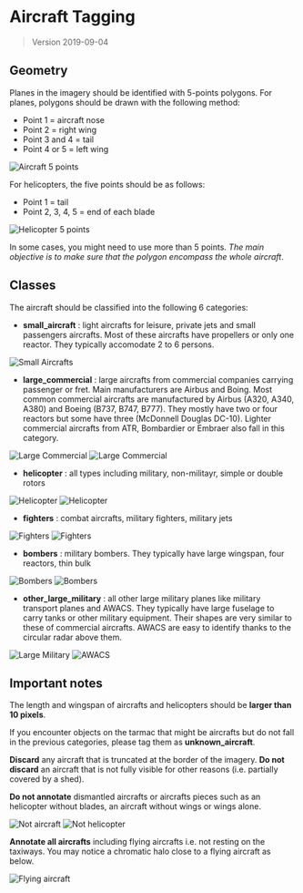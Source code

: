 # Aircraft Tagging

> Version 2019-09-04

## Geometry

Planes in the imagery should be identified with 5-points polygons. For planes, polygons should be drawn with the following method:

- Point 1 = aircraft nose
- Point 2 = right wing
- Point 3 and 4 = tail
- Point 4 or 5 = left wing

![Aircraft 5 points](resources/aircraft01.png)

For helicopters, the five points should be as follows:

- Point 1 = tail
- Point 2, 3, 4, 5 = end of each blade

![Helicopter 5 points](resources/aircraft02.png)

In some cases, you might need to use more than 5 points. *The main objective is to make sure that the polygon encompass the whole aircraft*.

## Classes

The aircraft should be classified into the following 6 categories:

- **small_aircraft** : light aircrafts for leisure, private jets and small passengers aircrafts. Most of these aircrafts have propellers or only one reactor. They typically accomodate 2 to 6 persons.

![Small Aircrafts](resources/small_aircraft_01.png)

- **large_commercial** : large aircrafts from commercial companies carrying passenger or fret. Main manufacturers are Airbus and Boing. Most common commercial aircrafts are manufactured by Airbus (A320, A340, A380) and Boeing (B737, B747, B777). They mostly have two or four reactors but some have three (McDonnell Douglas DC-10). Lighter commercial aircrafts from ATR, Bombardier or Embraer also fall in this category.

![Large Commercial](resources/large_commercial_01.png)
![Large Commercial](resources/large_commercial_02.png)

- **helicopter** : all types including military, non-militayr, simple or double rotors

![Helicopter](resources/helicopter_01.png)
![Helicopter](resources/helicopter_02.png)

- **fighters** : combat aircrafts, military fighters, military jets

![Fighters](resources/fighter_01.png)
![Fighters](resources/fighter_02.png)

- **bombers** : military bombers. They typically have large wingspan, four reactors, thin bulk

![Bombers](resources/bombers_01.png)
![Bombers](resources/bombers_02.png)

- **other_large_military** : all other large military planes like military transport planes and AWACS. They typically have large fuselage to carry tanks or other military equipment. Their shapes are very similar to these of commercial aircrafts. AWACS are easy to identify thanks to the circular radar above them.

![Large Military](resources/other_large_military_01.png)
![AWACS](resources/other_large_military_02.png)

## Important notes

The length and wingspan of aircrafts and helicopters should be **larger than 10 pixels**.

If you encounter objects on the tarmac that might be aircrafts but do not fall in the previous categories, please tag them as **unknown_aircraft**.

**Discard** any aircraft that is truncated at the border of the imagery. **Do not discard** an aircraft that is not fully visible for other reasons (i.e. partially covered by a shed).

**Do not annotate** dismantled aircrafts or aircrafts pieces such as an helicopter without blades, an aircraft without wings or wings alone.

![Not aircraft](resources/not_aircraft.png)
![Not helicopter](resources/not_helicopter.png)

**Annotate all aircrafts** including flying aircrafts i.e. not resting on the taxiways. You may notice a chromatic halo close to a flying aircraft as below.

![Flying aircraft](resources/flying_aircraft.png)
